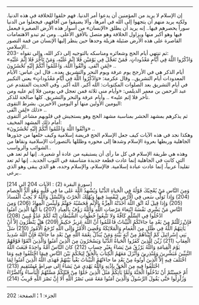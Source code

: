 ------------------------------------------------------------------------

إن الإسلام لا يريد من المؤمنين أن يدعوا أمر الدنيا. فهم خلقوا للخلافة في
هذه الدنيا. ولكنه يريد منهم أن يتجهوا إلى الله في أمرها، وألا يضيقوا من
آفاقهم، فيجعلوا من الدنيا سوراً يحصرهم فيها.. إنه يريد أن يطلق «الإنسان»
من أسوار هذه الأرض الصغيرة فيعمل فيها وهو أكبر منها ويزاول الخلافة وهو
متصل بالأفق الأعلى.. ومن ثم تبدو الاهتمامات القاصرة على هذه الأرض ضئيلة
هزيلة وحدها حين ينظر إليها الإنسان من قمة التصور الإسلامي..  
203- ثم تنتهي أيام الحج وشعائره ومناسكه بالتوجيه إلى ذكر الله، وإلى
تقواه:  
«وَاذْكُرُوا اللَّهَ فِي أَيَّامٍ مَعْدُوداتٍ. فَمَنْ تَعَجَّلَ فِي يَوْمَيْنِ فَلا إِثْمَ عَلَيْهِ، وَمَنْ تَأَخَّرَ
فَلا إِثْمَ عَلَيْهِ لِمَنِ اتَّقى. وَاتَّقُوا اللَّهَ، وَاعْلَمُوا أَنَّكُمْ إِلَيْهِ تُحْشَرُونَ» ..  
أيام الذكر هي في الأرجح يوم عرفة ويوم النحر والتشريق بعده.. قال ابن
عباس: الأيام المعدودات أيام التشريق.. وقال عكرمة: «وَاذْكُرُوا اللَّهَ فِي أَيَّامٍ
مَعْدُوداتٍ» يعني التكبير في أيام التشريق بعد الصلوات المكتوبات: الله أكبر.
الله أكبر. وفي الحديث المتقدم عن عبد الرحمن بن معمر الديلمي: «وأيام منى
ثلاثة فمن تعجل في يومين فلا إثم عليه ومن تأخر فلا إثم عليه» .. وأيام
عرفة والنحر والتشريق. كلها صالحة للذكر.  
اليومين الأولين منها أو اليومين الأخيرين. بشرط التقوى:  
ذلك «لِمَنِ اتَّقى» ..  
ثم يذكرهم بمشهد الحشر بمناسبة مشهد الحج وهو يستجيش في قلوبهم مشاعر
التقوى أمام ذلك المشهد المخيف:  
«وَاتَّقُوا اللَّهَ وَاعْلَمُوا أَنَّكُمْ إِلَيْهِ تُحْشَرُونَ» ..  
وهكذا نجد في هذه الآيات كيف جعل الإسلام الحج فريضة إسلامية وكيف خلعها من
جذورها الجاهلية وربطها بعروة الإسلام وشدها إلى محوره وظللها بالتصورات
الإسلامية ونقاها من الشوائب والرواسب..  
وهذه هي طريقة الإسلام في كل ما رأى أن يستبقيه من عادة أو شعيرة.. إنها لم
تعد هي التي كانت في الجاهلية إنما عادت قطعة جديدة متناسقة في الثوب
الجديد.. إنها لم تعد تقليداً عربياً، إنما عادت عبادة إسلامية. فالإسلام،
والإسلام وحده، هو الذي يبقى وهو الذي يرعى..  
  
\[سورة البقرة (2) : الآيات 204 الى 214\]  
وَمِنَ النَّاسِ مَنْ يُعْجِبُكَ قَوْلُهُ فِي الْحَياةِ الدُّنْيا وَيُشْهِدُ اللَّهَ عَلى ما فِي قَلْبِهِ وَهُوَ
أَلَدُّ الْخِصامِ (204) وَإِذا تَوَلَّى سَعى فِي الْأَرْضِ لِيُفْسِدَ فِيها وَيُهْلِكَ الْحَرْثَ وَالنَّسْلَ
وَاللَّهُ لا يُحِبُّ الْفَسادَ (205) وَإِذا قِيلَ لَهُ اتَّقِ اللَّهَ أَخَذَتْهُ الْعِزَّةُ بِالْإِثْمِ فَحَسْبُهُ
جَهَنَّمُ وَلَبِئْسَ الْمِهادُ (206) وَمِنَ النَّاسِ مَنْ يَشْرِي نَفْسَهُ ابْتِغاءَ مَرْضاتِ اللَّهِ وَاللَّهُ
رَؤُفٌ بِالْعِبادِ (207) يا أَيُّهَا الَّذِينَ آمَنُوا ادْخُلُوا فِي السِّلْمِ كَافَّةً وَلا تَتَّبِعُوا
خُطُواتِ الشَّيْطانِ إِنَّهُ لَكُمْ عَدُوٌّ مُبِينٌ (208)  
فَإِنْ زَلَلْتُمْ مِنْ بَعْدِ ما جاءَتْكُمُ الْبَيِّناتُ فَاعْلَمُوا أَنَّ اللَّهَ عَزِيزٌ حَكِيمٌ (209) هَلْ
يَنْظُرُونَ إِلاَّ أَنْ يَأْتِيَهُمُ اللَّهُ فِي ظُلَلٍ مِنَ الْغَمامِ وَالْمَلائِكَةُ وَقُضِيَ الْأَمْرُ وَإِلَى
اللَّهِ تُرْجَعُ الْأُمُورُ (210) سَلْ بَنِي إِسْرائِيلَ كَمْ آتَيْناهُمْ مِنْ آيَةٍ بَيِّنَةٍ وَمَنْ يُبَدِّلْ
نِعْمَةَ اللَّهِ مِنْ بَعْدِ ما جاءَتْهُ فَإِنَّ اللَّهَ شَدِيدُ الْعِقابِ (211) زُيِّنَ لِلَّذِينَ كَفَرُوا
الْحَياةُ الدُّنْيا وَيَسْخَرُونَ مِنَ الَّذِينَ آمَنُوا وَالَّذِينَ اتَّقَوْا فَوْقَهُمْ يَوْمَ الْقِيامَةِ
وَاللَّهُ يَرْزُقُ مَنْ يَشاءُ بِغَيْرِ حِسابٍ (212) كانَ النَّاسُ أُمَّةً واحِدَةً فَبَعَثَ اللَّهُ النَّبِيِّينَ
مُبَشِّرِينَ وَمُنْذِرِينَ وَأَنْزَلَ مَعَهُمُ الْكِتابَ بِالْحَقِّ لِيَحْكُمَ بَيْنَ النَّاسِ فِيمَا اخْتَلَفُوا فِيهِ
وَمَا اخْتَلَفَ فِيهِ إِلاَّ الَّذِينَ أُوتُوهُ مِنْ بَعْدِ ما جاءَتْهُمُ الْبَيِّناتُ بَغْياً بَيْنَهُمْ فَهَدَى
اللَّهُ الَّذِينَ آمَنُوا لِمَا اخْتَلَفُوا فِيهِ مِنَ الْحَقِّ بِإِذْنِهِ وَاللَّهُ يَهْدِي مَنْ يَشاءُ إِلى
صِراطٍ مُسْتَقِيمٍ (213)  
أَمْ حَسِبْتُمْ أَنْ تَدْخُلُوا الْجَنَّةَ وَلَمَّا يَأْتِكُمْ مَثَلُ الَّذِينَ خَلَوْا مِنْ قَبْلِكُمْ مَسَّتْهُمُ
الْبَأْساءُ وَالضَّرَّاءُ وَزُلْزِلُوا حَتَّى يَقُولَ الرَّسُولُ وَالَّذِينَ آمَنُوا مَعَهُ مَتى نَصْرُ اللَّهِ
أَلا إِنَّ نَصْرَ اللَّهِ قَرِيبٌ (214)

------------------------------------------------------------------------

الجزء: 1 ¦ الصفحة: 202

